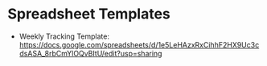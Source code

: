 # Spreadsheet Templates

* Weekly Tracking Template: https://docs.google.com/spreadsheets/d/1e5LeHAzxRxCihhF2HX9Uc3cdsASA_8rbCmYlOQvBItU/edit?usp=sharing

